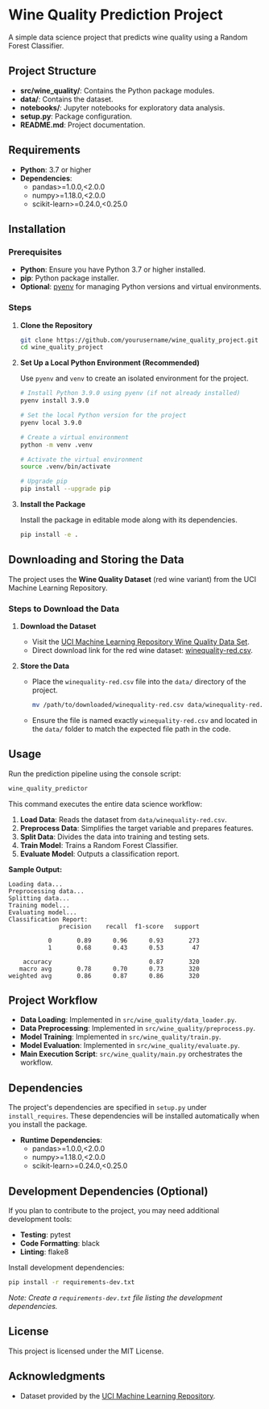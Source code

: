 # Wine Quality Prediction Project

A simple data science project that predicts wine quality using a Random Forest Classifier.

## Project Structure

- **src/wine_quality/**: Contains the Python package modules.
- **data/**: Contains the dataset.
- **notebooks/**: Jupyter notebooks for exploratory data analysis.
- **setup.py**: Package configuration.
- **README.md**: Project documentation.

## Requirements

- **Python**: 3.7 or higher
- **Dependencies**:
  - pandas>=1.0.0,<2.0.0
  - numpy>=1.18.0,<2.0.0
  - scikit-learn>=0.24.0,<0.25.0

## Installation

### Prerequisites

- **Python**: Ensure you have Python 3.7 or higher installed.
- **pip**: Python package installer.
- **Optional**: [pyenv](https://github.com/pyenv/pyenv) for managing Python versions and virtual environments.

### Steps

1. **Clone the Repository**

   ```bash
   git clone https://github.com/yourusername/wine_quality_project.git
   cd wine_quality_project
   ```

2. **Set Up a Local Python Environment (Recommended)**

   Use `pyenv` and `venv` to create an isolated environment for the project.

   ```bash
   # Install Python 3.9.0 using pyenv (if not already installed)
   pyenv install 3.9.0

   # Set the local Python version for the project
   pyenv local 3.9.0

   # Create a virtual environment
   python -m venv .venv

   # Activate the virtual environment
   source .venv/bin/activate

   # Upgrade pip
   pip install --upgrade pip
   ```

3. **Install the Package**

   Install the package in editable mode along with its dependencies.

   ```bash
   pip install -e .
   ```

## Downloading and Storing the Data

The project uses the **Wine Quality Dataset** (red wine variant) from the UCI Machine Learning Repository.

### Steps to Download the Data

1. **Download the Dataset**

   - Visit the [UCI Machine Learning Repository Wine Quality Data Set](https://archive.ics.uci.edu/ml/datasets/wine+quality).
   - Direct download link for the red wine dataset: [winequality-red.csv](https://archive.ics.uci.edu/ml/machine-learning-databases/wine-quality/winequality-red.csv).

2. **Store the Data**

   - Place the `winequality-red.csv` file into the `data/` directory of the project.

     ```bash
     mv /path/to/downloaded/winequality-red.csv data/winequality-red.csv
     ```

   - Ensure the file is named exactly `winequality-red.csv` and located in the `data/` folder to match the expected file path in the code.

## Usage

Run the prediction pipeline using the console script:

```bash
wine_quality_predictor
```

This command executes the entire data science workflow:

1. **Load Data**: Reads the dataset from `data/winequality-red.csv`.
2. **Preprocess Data**: Simplifies the target variable and prepares features.
3. **Split Data**: Divides the data into training and testing sets.
4. **Train Model**: Trains a Random Forest Classifier.
5. **Evaluate Model**: Outputs a classification report.

**Sample Output:**

```
Loading data...
Preprocessing data...
Splitting data...
Training model...
Evaluating model...
Classification Report:
              precision    recall  f1-score   support

           0       0.89      0.96      0.93       273
           1       0.68      0.43      0.53        47

    accuracy                           0.87       320
   macro avg       0.78      0.70      0.73       320
weighted avg       0.86      0.87      0.86       320
```

## Project Workflow

- **Data Loading**: Implemented in `src/wine_quality/data_loader.py`.
- **Data Preprocessing**: Implemented in `src/wine_quality/preprocess.py`.
- **Model Training**: Implemented in `src/wine_quality/train.py`.
- **Model Evaluation**: Implemented in `src/wine_quality/evaluate.py`.
- **Main Execution Script**: `src/wine_quality/main.py` orchestrates the workflow.

## Dependencies

The project's dependencies are specified in `setup.py` under `install_requires`. These dependencies will be installed automatically when you install the package.

- **Runtime Dependencies**:
  - pandas>=1.0.0,<2.0.0
  - numpy>=1.18.0,<2.0.0
  - scikit-learn>=0.24.0,<0.25.0

## Development Dependencies (Optional)

If you plan to contribute to the project, you may need additional development tools:

- **Testing**: pytest
- **Code Formatting**: black
- **Linting**: flake8

Install development dependencies:

```bash
pip install -r requirements-dev.txt
```

*Note: Create a `requirements-dev.txt` file listing the development dependencies.*

## License

This project is licensed under the MIT License.

## Acknowledgments

- Dataset provided by the [UCI Machine Learning Repository](https://archive.ics.uci.edu/ml/datasets/wine+quality).


